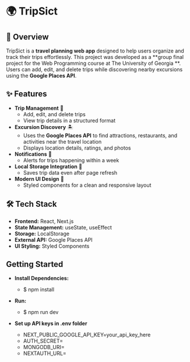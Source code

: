 # 🌍 TripSict  

## 📌 Overview  
TripSict is a **travel planning web app** designed to help users organize and track their trips effortlessly. This project was developed as a **group final project for the Web Programming course at The University of Georgia **. Users can add, edit, and delete trips while discovering nearby excursions using the **Google Places API**.  

## ✨ Features  
- **Trip Management** 📅  
  - Add, edit, and delete trips  
  - View trip details in a structured format  
- **Excursion Discovery** 🏝️  
  - Uses the **Google Places API** to find attractions, restaurants, and activities near the travel location  
  - Displays location details, ratings, and photos  
- **Notifications** 🔔  
  - Alerts for trips happening within a week  
- **Local Storage Integration** 💾  
  - Saves trip data even after page refresh  
- **Modern UI Design** 🎨  
  - Styled components for a clean and responsive layout  

## 🛠️ Tech Stack  
- **Frontend:** React, Next.js  
- **State Management:** useState, useEffect  
- **Storage:** LocalStorage  
- **External API:** Google Places API  
- **UI Styling:** Styled Components

## Getting Started
- **Install Dependencies:** 
  - $ npm install
- **Run:**
  - $ npm run dev

- **Set up API keys in .env folder**
  - NEXT_PUBLIC_GOOGLE_API_KEY=your_api_key_here
  - AUTH_SECRET=
  - MONGODB_URI= 
  - NEXTAUTH_URL=

